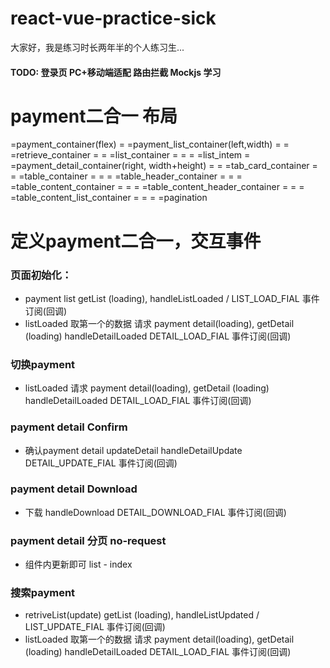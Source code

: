 # react-vue-practice-sick
大家好，我是练习时长两年半的个人练习生...

#### TODO: 登录页 PC+移动端适配 路由拦截 Mockjs 学习
# payment二合一 布局
=payment_container(flex)
= =payment_list_container(left,width)
= = =retrieve_container
= = =list_container
= = = =list_intem
= =payment_detail_container(right, width+height)
= = =tab_card_container
= = =table_container
= = = =table_header_container
= = = =table_content_container
= = = =table_content_header_container
= = = =table_content_list_container
= = = =pagination

# 定义payment二合一，交互事件
### 页面初始化：
- payment list getList (loading), handleListLoaded / LIST_LOAD_FIAL 事件订阅(回调)
- listLoaded 取第一个的数据 请求 payment detail(loading), getDetail (loading) handleDetailLoaded DETAIL_LOAD_FIAL 事件订阅(回调)

### 切换payment
- listLoaded 请求 payment detail(loading), getDetail (loading) handleDetailLoaded DETAIL_LOAD_FIAL 事件订阅(回调)

### payment detail Confirm
- 确认payment detail updateDetail handleDetailUpdate DETAIL_UPDATE_FIAL 事件订阅(回调)
### payment detail Download
- 下载 handleDownload DETAIL_DOWNLOAD_FIAL 事件订阅(回调)

### payment detail 分页 no-request
- 组件内更新即可 list - index

### 搜索payment
- retriveList(update) getList (loading), handleListUpdated / LIST_UPDATE_FIAL 事件订阅(回调)
- listLoaded 取第一个的数据 请求 payment detail(loading), getDetail (loading) handleDetailLoaded DETAIL_LOAD_FIAL 事件订阅(回调)
